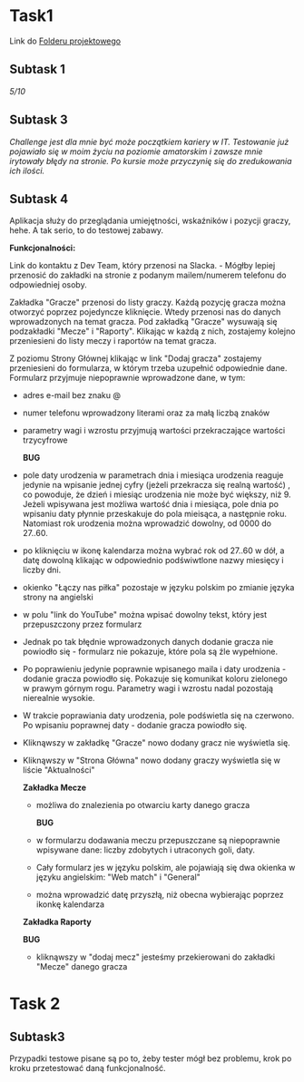 # Task1 

Link do [Folderu projektowego](https://drive.google.com/drive/folders/1c4sKS66uCayTp5wvnn-Ec3eMAT5dYItf?usp=drive_link)


## **Subtask 1**

*5/10*


## **Subtask 3**

*Challenge jest dla mnie być może początkiem kariery w IT. Testowanie już pojawiało się w moim życiu na poziomie amatorskim i zawsze mnie irytowały błędy na stronie. Po kursie może przyczynię się do zredukowania ich ilości.*

## **Subtask 4**

Aplikacja służy do przeglądania umiejętności, wskaźników i pozycji graczy, hehe. A tak serio, to do testowej zabawy.

**Funkcjonalności:**

Link do kontaktu z Dev Team, który przenosi na Slacka. - Mógłby lepiej przenosić do zakładki na stronie z podanym mailem/numerem telefonu do odpowiedniej osoby.

Zakładka "Gracze" przenosi do listy graczy. Każdą pozycję gracza można otworzyć poprzez pojedyncze kliknięcie. Wtedy przenosi nas do danych wprowadzonych na temat gracza. Pod zakładką "Gracze" wysuwają się podzakładki "Mecze" i "Raporty". Klikając w każdą z nich, zostajemy kolejno przeniesieni do listy meczy i raportów na temat gracza.

Z poziomu Strony Głównej klikając w link "Dodaj gracza" zostajemy przeniesieni do formularza, w którym trzeba uzupełnić odpowiednie dane. Formularz przyjmuje niepoprawnie wprowadzone dane, w tym: 

- adres e-mail bez znaku @

- numer telefonu wprowadzony literami oraz za małą liczbą znaków

- parametry wagi i wzrostu przyjmują wartości przekraczające wartości trzycyfrowe

  **BUG**

- pole daty urodzenia w parametrach dnia i miesiąca urodzenia reaguje jedynie na wpisanie jednej cyfry (jeżeli przekracza się realną wartość) , co powoduje, że dzień i miesiąc urodzenia nie może być większy, niż 9. Jeżeli wpisywana jest możliwa wartość dnia i miesiąca, pole dnia po wpisaniu daty płynnie przeskakuje do pola mieisąca, a następnie roku. Natomiast rok urodzenia można wprowadzić dowolny, od 0000 do 27..60.
  
- po kliknięciu w ikonę kalendarza można wybrać rok od 27..60 w dół, a datę dowolną klikając w odpowiednio podświwtlone nazwy miesięcy i liczby dni.

- okienko "Łączy nas piłka" pozostaje w języku polskim po zmianie języka strony na angielski
  
- w polu "link do YouTube" można wpisać dowolny tekst, który jest przepuszczony przez formularz

- Jednak po tak błędnie wprowadzonych danych dodanie gracza nie powiodło się - formularz nie pokazuje, które pola są źle wypełnione.

- Po poprawieniu jedynie poprawnie wpisanego maila i daty urodzenia - dodanie gracza powiodło się. Pokazuje się komunikat koloru zielonego w prawym górnym rogu. Parametry wagi i wzrostu nadal pozostają nierealnie wysokie.
  
- W trakcie poprawiania daty urodzenia, pole podświetla się na czerwono. Po wpisaniu poprawnej daty - dodanie gracza powiodło się.
  
- Kliknąwszy w zakładkę "Gracze" nowo dodany gracz nie wyświetla się.
  
- Kliknąwszy w "Strona Główna" nowo dodany graczy wyświetla się w liście "Aktualności"

  **Zakładka Mecze**

  - możliwa do znalezienia po otwarciu karty danego gracza
 
    **BUG**
    
  - w formularzu dodawania meczu przepuszczane są niepoprawnie wpisywane dane: liczby zdobytych i utraconych goli, daty.
 
  - Cały formularz jes w języku polskim, ale pojawiają się dwa okienka w języku angielskim: "Web match" i "General"
 
  - można wprowadzić datę przyszłą, niż obecna wybierając poprzez ikonkę kalendarza
 
  **Zakładka Raporty**

  **BUG**

  - kliknąwszy w "dodaj mecz" jesteśmy przekierowani do zakładki "Mecze" danego gracza
 

# Task 2

## **Subtask3**

Przypadki testowe pisane są po to, żeby tester mógł bez problemu, krok po kroku przetestować daną funkcjonalność.
